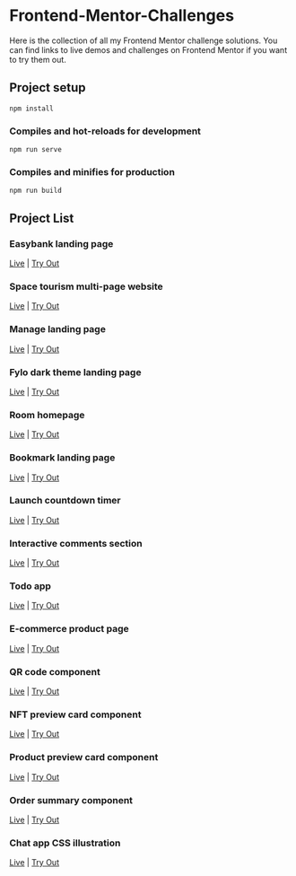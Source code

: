 # Frontend-Mentor-Challenges

Here is the collection of all my Frontend Mentor challenge solutions. You can find links to live demos and challenges on Frontend Mentor if you want to try them out.

## Project setup

```
npm install
```

### Compiles and hot-reloads for development

```
npm run serve
```

### Compiles and minifies for production

```
npm run build
```

## Project List

### Easybank landing page

<a href="https://faha1999.github.io/easybank-landing-page/">Live</a> | <a href="https://www.frontendmentor.io/challenges/easybank-landing-page-WaUhkoDN">Try Out</a>

### Space tourism multi-page website

<a href="https://faha1999.github.io/Space-tourism/home.html">Live</a> | <a href="https://www.frontendmentor.io/challenges/space-tourism-multipage-website-gRWj1URZ3">Try Out</a>

### Manage landing page

<a href="https://manage-landing-page-faha1999.netlify.app/">Live</a> | <a href="https://www.frontendmentor.io/challenges/manage-landing-page-SLXqC6P5">Try Out</a>

### Fylo dark theme landing page

<a href="https://fylo-dark-theme-landing-page-faha1999.vercel.app/">Live</a> | <a href="https://www.frontendmentor.io/challenges/fylo-dark-theme-landing-page-5ca5f2d21e82137ec91a50fd">Try Out</a>

### Room homepage

<a href="https://room-homepage-faha1999.vercel.app/">Live</a> | <a href="https://www.frontendmentor.io/challenges/room-homepage-BtdBY_ENq">Try Out</a>

### Bookmark landing page

<a href="https://bookmark-landing-page-faha1999.vercel.app/">Live</a> | <a href="https://www.frontendmentor.io/challenges/bookmark-landing-page-5d0b588a9edda32581d29158">Try Out</a>

### Launch countdown timer

<a href="https://launch-countdown-timer-faha1999.vercel.app/">Live</a> | <a href="https://www.frontendmentor.io/challenges/launch-countdown-timer-N0XkGfyz-">Try Out</a>

### Interactive comments section

<a href="https://interactive-comments-section-faha1999.vercel.app/">Live</a> | <a href="https://www.frontendmentor.io/challenges/interactive-comments-section-iG1RugEG9">Try Out</a>

### Todo app

<a href="https://todo-app-faha1999.vercel.app/">Live</a> | <a href="https://www.frontendmentor.io/challenges/todo-app-Su1_KokOW">Try Out</a>

### E-commerce product page

<a href="https://e-commerce-product-page-faha1999.vercel.app/">Live</a> | <a href="https://www.frontendmentor.io/challenges/ecommerce-product-page-UPsZ9MJp6">Try Out</a>

### QR code component

<a href="https://faha1999.github.io/qr-code-component/">Live</a> | <a href="https://www.frontendmentor.io/challenges/qr-code-component-iux_sIO_H">Try Out</a>

### NFT preview card component

<a href="https://faha1999.github.io/NFT-preview-card-component/">Live</a> | <a href="https://www.frontendmentor.io/challenges/nft-preview-card-component-SbdUL_w0U">Try Out</a>

### Product preview card component

<a href="https://faha1999.github.io/Product-preview-card-component/">Live</a> | <a href="https://www.frontendmentor.io/challenges/product-preview-card-component-GO7UmttRfa">Try Out</a>

### Order summary component

<a href="https://faha1999.github.io/Order-summary-component/">Live</a> | <a href="https://www.frontendmentor.io/challenges/order-summary-component-QlPmajDUj">Try Out</a>

### Chat app CSS illustration

<a href="https://faha1999.github.io/Chat-app-CSS-illustration/">Live</a> | <a href="https://www.frontendmentor.io/challenges/chat-app-css-illustration-O5auMkFqY">Try Out</a>

<!-- ### Easybank

<a href="">Live</a> | <a href="">Try Out</a> -->
